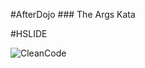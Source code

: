 #AfterDojo
### The Args Kata
 
#HSLIDE

![CleanCode](https://www.google.es/url?sa=i&rct=j&q=&esrc=s&source=images&cd=&cad=rja&uact=8&ved=0ahUKEwjqrdS-opjVAhVH1hoKHYJmAyYQjRwIBw&url=https%3A%2F%2Fwww.amazon.com%2FClean-Code-Handbook-Software-Craftsmanship%2Fdp%2F0132350882&psig=AFQjCNGQoko8Hf_U4GqMIliVDgUAYhe5CA&ust=1500654148926772)

